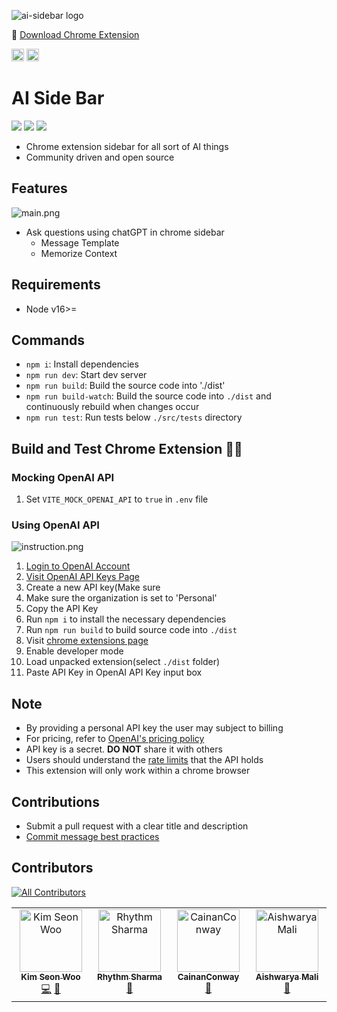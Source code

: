 <p>
    <img src="public/static/image/favicon-64x64.png" alt="ai-sidebar logo" />
</p>

🤩 [Download Chrome Extension](https://chromewebstore.google.com/detail/free-ai-side-bar/bphjdepgpbodffelhponjdfpjdajghgc)

<p>
    <img src="https://img.shields.io/badge/Vue.js-35495E?style=for-the-badge&logo=vuedotjs&logoColor=4FC08D" alt="Vue3" height="20"/>
    <img src="https://shields.io/badge/TypeScript-3178C6?logo=TypeScript&logoColor=FFF&style=flat-square" alt="Typescript" height="20"/>
</p>

# AI Side Bar

<a href="https://github.com/seonwoo960000/ai-sidebar"><img src="https://img.shields.io/github/stars/seonwoo960000/ai-sidebar.svg?style=social" /></a>
<a href="https://github.com/seonwoo960000/ai-sidebar/pulse"><img src="https://img.shields.io/github/commit-activity/m/seonwoo960000/ai-sidebar.svg?label=commits" /></a>
<a href="https://github.com/seonwoo960000/ai-sidebar/commits"><img src="https://img.shields.io/github/release-date/seonwoo960000/ai-sidebar.svg?label=release" /></a>

- Chrome extension sidebar for all sort of AI things
- Community driven and open source

## Features

![main.png](public/static/main.gif)

- Ask questions using chatGPT in chrome sidebar
  - Message Template
  - Memorize Context

## Requirements

- Node v16>=

## Commands

- `npm i`: Install dependencies
- `npm run dev`: Start dev server
- `npm run build`: Build the source code into './dist'
- `npm run build-watch`: Build the source code into `./dist` and continuously rebuild when changes occur
- `npm run test`: Run tests below `./src/tests` directory

## Build and Test Chrome Extension 👨‍💻

### Mocking OpenAI API

1. Set `VITE_MOCK_OPENAI_API` to `true` in `.env` file

### Using OpenAI API

![instruction.png](images/instruction.png)

1. [Login to OpenAI Account](https://platform.openai.com/login)
2. [Visit OpenAI API Keys Page](https://platform.openai.com/account/api-keys)
3. Create a new API key(Make sure
4. Make sure the organization is set to 'Personal'
5. Copy the API Key
6. Run `npm i` to install the necessary dependencies
7. Run `npm run build` to build source code into `./dist`
8. Visit [chrome extensions page](chrome://extensions/)
9. Enable developer mode
10. Load unpacked extension(select `./dist` folder)
11. Paste API Key in OpenAI API Key input box

## Note

- By providing a personal API key the user may subject to billing
- For pricing, refer to [OpenAI's pricing policy](https://openai.com/pricing)
- API key is a secret. <b>DO NOT</b> share it with others
- Users should understand the [rate limits](https://platform.openai.com/account/rate-limits) that the API holds
- This extension will only work within a chrome browser

## Contributions

- Submit a pull request with a clear title and description
- [Commit message best practices](https://www.freecodecamp.org/news/how-to-write-better-git-commit-messages/)

## Contributors

<!-- ALL-CONTRIBUTORS-BADGE:START - Do not remove or modify this section -->

[![All Contributors](https://img.shields.io/badge/all_contributors-4-orange.svg?style=flat-square)](#contributors-)

<!-- ALL-CONTRIBUTORS-BADGE:END -->

<!-- ALL-CONTRIBUTORS-LIST:START - Do not remove or modify this section -->
<!-- prettier-ignore-start -->
<!-- markdownlint-disable -->
<table>
  <tbody>
    <tr>
      <td align="center" valign="top" width="14.28%"><a href="https://github.com/seonwoo960000"><img src="https://avatars.githubusercontent.com/u/69591622?v=4?s=100" width="100px;" alt="Kim Seon Woo"/><br /><sub><b>Kim Seon Woo</b></sub></a><br /><a href="https://github.com/seonwoo960000/ai-sidebar/commits?author=seonwoo960000" title="Code">💻</a> <a href="https://github.com/seonwoo960000/ai-sidebar/commits?author=seonwoo960000" title="Documentation">📖</a></td>
      <td align="center" valign="top" width="14.28%"><a href="https://www.linkedin.com/in/rhythm-sharma-708a421a8/"><img src="https://avatars.githubusercontent.com/u/64489317?v=4?s=100" width="100px;" alt="Rhythm Sharma"/><br /><sub><b>Rhythm Sharma</b></sub></a><br /><a href="#design-Rhythm-08" title="Design">🎨</a></td>
      <td align="center" valign="top" width="14.28%"><a href="https://github.com/CainanConway"><img src="https://avatars.githubusercontent.com/u/37641258?v=4?s=100" width="100px;" alt="CainanConway"/><br /><sub><b>CainanConway</b></sub></a><br /><a href="https://github.com/seonwoo960000/ai-sidebar/commits?author=CainanConway" title="Documentation">📖</a></td>
      <td align="center" valign="top" width="14.28%"><a href="https://github.com/aishwarya-mali"><img src="https://avatars.githubusercontent.com/u/43086476?v=4?s=100" width="100px;" alt="Aishwarya Mali"/><br /><sub><b>Aishwarya Mali</b></sub></a><br /><a href="#design-aishwarya-mali" title="Design">🎨</a></td>
    </tr>
  </tbody>
</table>

<!-- markdownlint-restore -->
<!-- prettier-ignore-end -->

<!-- ALL-CONTRIBUTORS-LIST:END -->
<!-- prettier-ignore-start -->
<!-- markdownlint-disable -->

<!-- markdownlint-restore -->
<!-- prettier-ignore-end -->

<!-- ALL-CONTRIBUTORS-LIST:END -->
